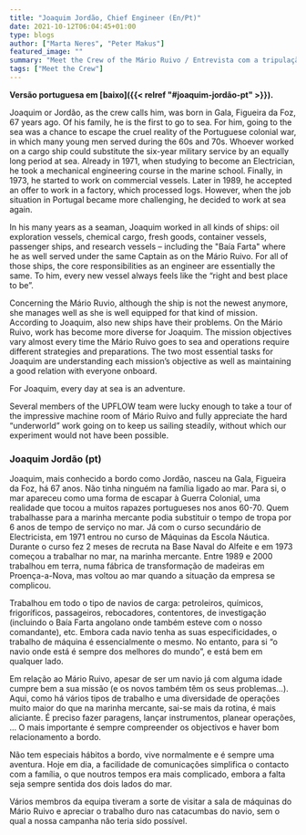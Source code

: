 ```yaml
---
title: "Joaquim Jordão, Chief Engineer (En/Pt)"
date: 2021-10-12T06:04:45+01:00
type: blogs
author: ["Marta Neres", "Peter Makus"]
featured_image: ""
summary: "Meet the Crew of the Mário Ruivo / Entrevista com a tripulação do Mário Ruivo"
tags: ["Meet the Crew"]
---
```


**Versão portuguesa em [baixo]({{< relref "#joaquim-jordão-pt" >}}).**

Joaquim or Jordão, as the crew calls him, was born in Gala, Figueira da Foz, 67 years ago. Of his family, he is the first to go to sea. For him, going to the sea was a chance to escape the cruel reality of the Portuguese colonial war, in which many young men served during the 60s and 70s. Whoever worked on a cargo ship could substitute the six-year military service by an equally long period at sea. Already in 1971, when studying to become an Electrician, he took a mechanical engineering course in the marine school. Finally, in 1973, he started to work on commercial vessels. Later in 1989, he accepted an offer to work in a factory, which processed logs. However, when the job situation in Portugal became more challenging, he decided to work at sea again.

In his many years as a seaman, Joaquim worked in all kinds of ships: oil exploration vessels, chemical cargo, fresh goods, container vessels, passenger ships, and research vessels – including the "Baía Farta" where he as well served under the same Captain as on the Mário Ruivo. For all of those ships, the core responsibilities as an engineer are essentially the same. To him, every new vessel always feels like the “right and best place to be”.

Concerning the Mário Ruvio, although the ship is not the newest anymore, she manages well as she is well equipped for that kind of mission. According to Joaquim, also new ships have their problems. On the Mário Ruivo, work has become more diverse for Joaquim. The mission objectives vary almost every time the Mário Ruivo goes to sea and operations require different strategies and preparations. The two most essential tasks for Joaquim are understanding each mission’s objective as well as maintaining a good relation with everyone onboard.

For Joaquim, every day at sea is an adventure.

Several members of the UPFLOW team were lucky enough to take a tour of the impressive machine room of Mário Ruivo and fully appreciate the hard “underworld” work going on to keep us sailing steadily, without which our experiment would not have been possible.

### Joaquim Jordão (pt)

Joaquim, mais conhecido a bordo como Jordão, nasceu na Gala, Figueira da Foz, há 67 anos. Não tinha ninguém na família ligado ao mar. Para si, o mar apareceu como uma forma de escapar à Guerra Colonial, uma realidade que tocou a muitos rapazes portugueses nos anos 60-70. Quem trabalhasse para a marinha mercante podia substituir o tempo de tropa por 6 anos de tempo de serviço no mar. Já com o curso secundário de Electricista, em 1971 entrou no curso de Máquinas da Escola Náutica. Durante o curso fez 2 meses de recruta na Base Naval do Alfeite e em 1973 começou a trabalhar no mar, na marinha mercante. Entre 1989 e 2000 trabalhou em terra, numa fábrica de transformação de madeiras em Proença-a-Nova, mas voltou ao mar quando a situação da empresa se complicou.

Trabalhou em todo o tipo de navios de carga: petroleiros, químicos, frigoríficos, passageiros, rebocadores, contentores, de investigação (incluindo o Baía Farta angolano onde também esteve com o nosso comandante), etc. Embora cada navio tenha as suas especificidades, o trabalho de máquina é essencialmente o mesmo. No entanto, para si “o navio onde está é sempre dos melhores do mundo”, e está bem em qualquer lado.

Em relação ao Mário Ruivo, apesar de ser um navio já com alguma idade cumpre bem a sua missão (e os novos também têm os seus problemas…). Aqui, como há vários tipos de trabalho e uma diversidade de operações muito maior do que na marinha mercante, sai-se mais da rotina, é mais aliciante. É preciso fazer paragens, lançar instrumentos, planear operações, … O mais importante é sempre compreender os objectivos e haver bom relacionamento a bordo.

Não tem especiais hábitos a bordo, vive normalmente e é sempre uma aventura. Hoje em dia, a facilidade de comunicações simplifica o contacto com a família, o que noutros tempos era mais complicado, embora a falta seja sempre sentida dos dois lados do mar.

Vários membros da equipa tiveram a sorte de visitar a sala de máquinas do Mário Ruivo e apreciar o trabalho duro nas catacumbas do navio, sem o qual a nossa campanha não teria sido possível.
